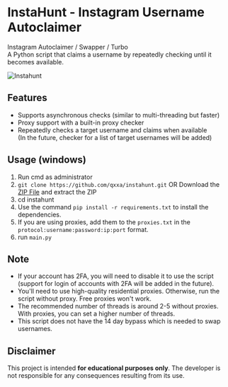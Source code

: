 # InstaHunt - Instagram Username Autoclaimer

Instagram Autoclaimer / Swapper / Turbo <br>
A Python script that claims a username by repeatedly checking until it becomes available.

![Instahunt](https://github.com/user-attachments/assets/ccc0ac32-e884-43cb-b0f0-8c5206a49870)

## Features
- Supports asynchronous checks (similar to multi-threading but faster)
- Proxy support with a built-in proxy checker
- Repeatedly checks a target username and claims when available <br> (In the future, checker for a list of target usernames will be added)

## Usage (windows)
1. Run cmd as administrator
2. `git clone https://github.com/qxxa/instahunt.git` OR Download the [ZIP File](https://github.com/qxxa/instaclaimer/archive/refs/heads/main.zip) and extract the ZIP
3. cd instahunt
4. Use the command `pip install -r requirements.txt` to install the dependencies.
5. If you are using proxies, add them to the `proxies.txt` in the `protocol:username:password:ip:port` format.
6. run `main.py` 

## Note
- If your account has 2FA, you will need to disable it to use the script <br> (support for login of accounts with 2FA will be added in the future).
- You'll need to use high-quality residential proxies. Otherwise, run the script without proxy. Free proxies won't work.
- The recommended number of threads is around 2-5 without proxies. With proxies, you can set a higher number of threads.
- This script does not have the 14 day bypass which is needed to swap usernames.

## Disclaimer

This project is intended **for educational purposes only**. The developer is not responsible for any consequences resulting from its use.
